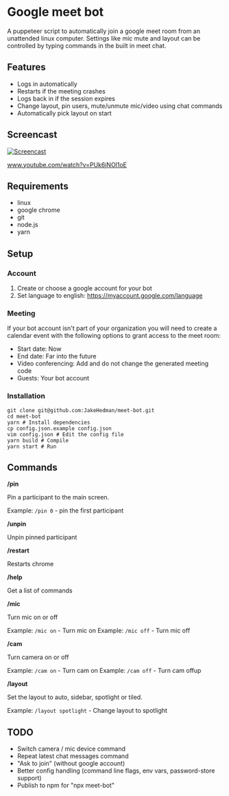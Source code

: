 # Google meet bot

A puppeteer script to automatically join a google meet room from an unattended
linux computer. Settings like mic mute and layout can be controlled by typing
commands in the built in meet chat.

## Features

- Logs in automatically
- Restarts if the meeting crashes
- Logs back in if the session expires
- Change layout, pin users, mute/unmute mic/video using chat commands
- Automatically pick layout on start

## Screencast

[![Screencast](https://img.youtube.com/vi/PUk6jNOl1oE/0.jpg)](https//www.youtube.com/watch?v=PUk6jNOl1oE "Screencast")

www.youtube.com/watch?v=PUk6jNOl1oE

## Requirements

- linux
- google chrome
- git
- node.js
- yarn

## Setup

### Account

1. Create or choose a google account for your bot
2. Set language to english: https://myaccount.google.com/language

### Meeting

If your bot account isn't part of your organization you will need to create a
calendar event with the following options to grant access to the meet room:

- Start date: Now
- End date: Far into the future
- Video conferencing: Add and do not change the generated meeting code
- Guests: Your bot account

### Installation

```
git clone git@github.com:JakeHedman/meet-bot.git
cd meet-bot
yarn # Install dependencies
cp config.json.example config.json
vim config.json # Edit the config file
yarn build # Compile
yarn start # Run
```

## Commands

**/pin <x>**

Pin a participant to the main screen.

Example: `/pin 0` - pin the first participant

**/unpin**

Unpin pinned participant

**/restart**

Restarts chrome

**/help**

Get a list of commands

**/mic**

Turn mic on or off

Example: `/mic on` - Turn mic on
Example: `/mic off` - Turn mic off

**/cam**

Turn camera on or off

Example: `/cam on` - Turn cam on
Example: `/cam off` - Turn cam offup

**/layout**

Set the layout to auto, sidebar, spotlight or tiled.

Example: `/layout spotlight` - Change layout to spotlight

## TODO

- Switch camera / mic device command
- Repeat latest chat messages command
- "Ask to join" (without google account)
- Better config handling (command line flags, env vars, password-store support)
- Publish to npm for "npx meet-bot"
